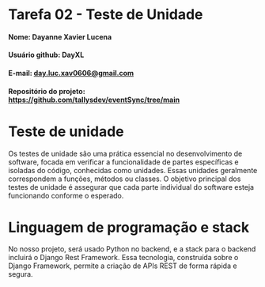 # Tarefa 02 - Teste de Unidade

#### Nome: Dayanne Xavier Lucena
#### Usuário github: DayXL
#### E-mail: day.luc.xav0606@gmail.com
#### Repositório do projeto: https://github.com/tallysdev/eventSync/tree/main

# Teste de unidade
Os testes de unidade são uma prática essencial no desenvolvimento de software, focada em verificar a funcionalidade de partes específicas e isoladas do código, conhecidas como unidades. Essas unidades geralmente correspondem a funções, métodos ou classes. O objetivo principal dos testes de unidade é assegurar que cada parte individual do software esteja funcionando conforme o esperado.

# Linguagem de programação e stack 

No nosso projeto, será usado Python no backend, e a stack para o backend incluirá o Django Rest Framework. Essa tecnologia, construída sobre o Django Framework, permite a criação de APIs REST de forma rápida e segura.